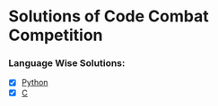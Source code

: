 # Solutions of Code Combat Competition

### Language Wise Solutions:
- [x] [Python](Python)
- [x] [C](C)
